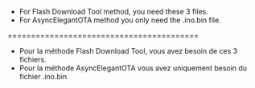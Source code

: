 - For Flash Download Tool method, you need these 3 files. 
- For AsyncElegantOTA method you only need the .ino.bin file.

=========================================

- Pour la méthode Flash Download Tool, vous avez besoin de ces 3 fichiers.
- Pour la méthode AsyncElegantOTA vous avez uniquement besoin du fichier .ino.bin
